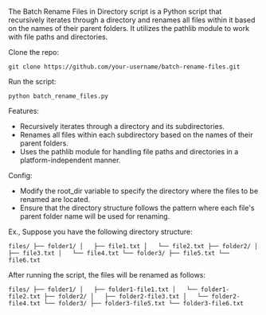 The Batch Rename Files in Directory script is a Python script that recursively iterates through a directory and renames all files within it based on the names of their parent folders. It utilizes the pathlib module to work with file paths and directories.

Clone the repo:

``git clone https://github.com/your-username/batch-rename-files.git``

Run the script:

``python batch_rename_files.py``

Features:

- Recursively iterates through a directory and its subdirectories.
- Renames all files within each subdirectory based on the names of their parent folders.
- Uses the pathlib module for handling file paths and directories in a platform-independent manner.

Config:

- Modify the root_dir variable to specify the directory where the files to be renamed are located.
- Ensure that the directory structure follows the pattern where each file's parent folder name will be used for renaming.


Ex., Suppose you have the following directory structure:

``files/
    ├── folder1/
    │   ├── file1.txt
    │   └── file2.txt
    ├── folder2/
    │   ├── file3.txt
    │   └── file4.txt
    └── folder3/
        ├── file5.txt
        └── file6.txt
``


After running the script, the files will be renamed as follows:

``files/
    ├── folder1/
    │   ├── folder1-file1.txt
    │   └── folder1-file2.txt
    ├── folder2/
    │   ├── folder2-file3.txt
    │   └── folder2-file4.txt
    └── folder3/
        ├── folder3-file5.txt
        └── folder3-file6.txt
``
